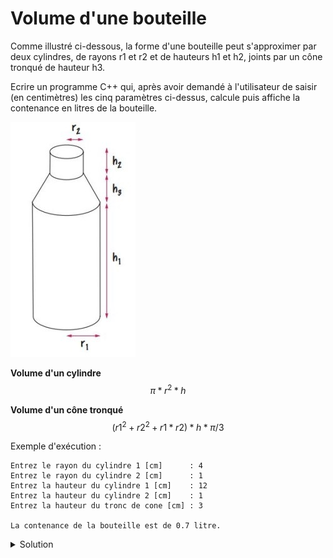 # Volume d'une bouteille 

Comme illustré ci-dessous, la forme d'une bouteille peut s'approximer par deux cylindres, de rayons r1 et r2 et de hauteurs h1 et h2, joints par un cône tronqué de hauteur h3.

Ecrire un programme C++ qui, après avoir demandé à l'utilisateur de saisir (en centimètres) les cinq paramètres ci-dessus, calcule puis affiche la contenance en litres de la bouteille.

![bouteille](assets/03-10_bouteille.jpg)

**Volume d'un cylindre**
$$\pi * r^2 * h$$

**Volume d'un cône tronqué**
$$(r1^2 + r2^2 + r1 * r2) * h * \pi / 3$$

Exemple d'exécution :
~~~
Entrez le rayon du cylindre 1 [cm]      : 4
Entrez le rayon du cylindre 2 [cm]      : 1
Entrez la hauteur du cylindre 1 [cm]    : 12
Entrez la hauteur du cylindre 2 [cm]    : 1
Entrez la hauteur du tronc de cone [cm] : 3

La contenance de la bouteille est de 0.7 litre.
~~~

<details>
<summary>Solution</summary>

~~~cpp
#include <iostream>
using namespace std;

int main() {

    const double pi = 3.14;

    const double cm3_en_litre = 1E-3; // 1 litre = 1000 cm3

    double r1, h1, // rayon [cm] et hauteur [cm] du cylindre 1
    r2, h2, // rayon [cm] et hauteur [cm] du cylindre 2
    h3;     // hauteur [cm] du tronc de cône

    // Saisies utilisateur (supposées correctes)
    cout << "Entrez le rayon du cylindre 1 [cm]      : ";
    cin >> r1;
    cout << "Entrez le rayon du cylindre 2 [cm]      : ";
    cin >> r2;
    cout << "Entrez la hauteur du cylindre 1 [cm]    : ";
    cin >> h1;
    cout << "Entrez la hauteur du cylindre 2 [cm]    : ";
    cin >> h2;
    cout << "Entrez la hauteur du tronc de cone [cm] : ";
    cin >> h3;

    // Calculs des divers volumes [cm3] et du volume total [litre]
    const double volume_cylindre_1 = pi * r1 * r1 * h1;
    const double volume_cylindre_2 = pi * r2 * r2 * h2;
    const double volume_cone = pi * (r1 * r1 + r1 * r2 + r2 * r2) * h3 / 3;

    const double volume_total = (volume_cylindre_1 + volume_cylindre_2 + volume_cone) * cm3_en_litre;


    // Affichage du résultat
    cout << "\nLa contenance de la bouteille est de "
         << volume_total << " litre"
         << (volume_total < 2 ? "" : "s") << "." << endl;

    return 0;
}
~~~
   
   



</details>